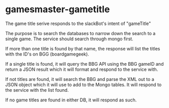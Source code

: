 # gamesmaster-gametitle
The game title serive responds to the slackBot's intent of "gameTitle"

The purpose is to search the databases to narrow down the search to a single game. The service should search through mongo first. 

If more than one title is found by that name, the response will list the titles with the ID's on BGG (boardgamegeek). 

If a single title is found, it will query the BBG API using the BBG gameID and return a JSON result which it will format and respond to the service with. 

If not titles are found, it will search the BBG and parse the XML out to a JSON object which it will use to add to the Mongo tables. It will respond to the service with the list found. 

If no game titles are found in either DB, it will respond as such. 
